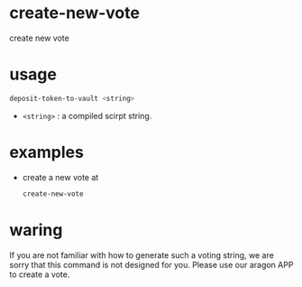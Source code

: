 # create-new-vote

create new vote

# usage

```sh
deposit-token-to-vault <string>
```

- `<string>` : a compiled scirpt string. 
  

# examples

- create a new vote at 

    ```sh
    create-new-vote 
    ```

# waring

If you are not familiar with how to generate such a voting string, we are sorry that this command is not designed for you. Please use our aragon APP to create a vote.